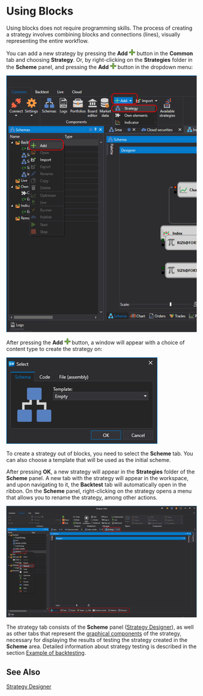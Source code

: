 # Using Blocks

Using blocks does not require programming skills. The process of creating a strategy involves combining blocks and connections (lines), visually representing the entire workflow.

You can add a new strategy by pressing the **Add** ![Designer Panel Circuits 01](../../../images/designer_panel_circuits_01_button.png) button in the **Common** tab and choosing **Strategy**. Or, by right-clicking on the **Strategies** folder in the **Scheme** panel, and pressing the **Add** ![Designer Panel Circuits 01](../../../images/designer_panel_circuits_01_button.png) button in the dropdown menu:

![Designer The creation of a strategy 00](../../../images/designer_creation_of_strategy_00.png)

After pressing the **Add** ![Designer Panel Circuits 01](../../../images/designer_panel_circuits_01_button.png) button, a window will appear with a choice of content type to create the strategy on:

![Designer The creation of a strategy 02](../../../images/designer_creation_of_strategy_02.png)

To create a strategy out of blocks, you need to select the **Scheme** tab. You can also choose a template that will be used as the initial scheme.

After pressing **OK**, a new strategy will appear in the **Strategies** folder of the **Scheme** panel. A new tab with the strategy will appear in the workspace, and upon navigating to it, the **Backtest** tab will automatically open in the ribbon. On the **Scheme** panel, right-clicking on the strategy opens a menu that allows you to rename the strategy, among other actions.

![Designer The creation of a strategy 01](../../../images/designer_creation_of_strategy_01.png)

The strategy tab consists of the **Scheme** panel ([Strategy Designer](using_visual_designer/diagram_panel.md)), as well as other tabs that represent the [graphical components](../user_interface/components.md) of the strategy, necessary for displaying the results of testing the strategy created in the **Scheme** area. Detailed information about strategy testing is described in the section [Example of backtesting](../backtesting/getting_started.md).

## See Also

[Strategy Designer](using_visual_designer/diagram_panel.md)